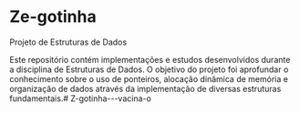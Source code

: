 # Ze-gotinha

Projeto de Estruturas de Dados

Este repositório contém implementações e estudos 
desenvolvidos durante a disciplina de Estruturas de Dados. O objetivo do
 projeto foi aprofundar o conhecimento sobre o uso de ponteiros, 
alocação dinâmica de memória e organização de dados através da 
implementação de diversas estruturas fundamentais.# Z-gotinha---vacina-o
